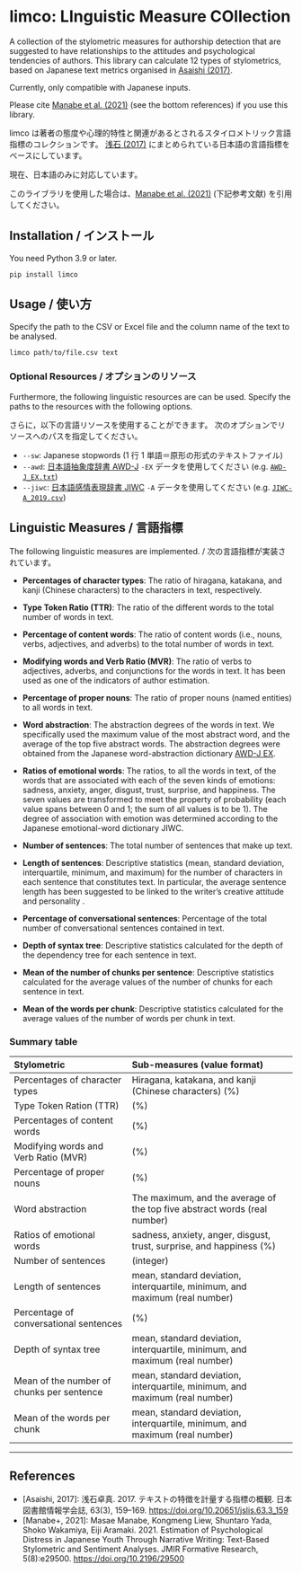 # limco: LInguistic Measure COllection

A collection of the stylometric measures for authorship detection that are suggested to have relationships to the attitudes and psychological tendencies of authors.
This library can calculate 12 types of stylometrics, based on Japanese text metrics organised in [Asaishi (2017)](https://doi.org/10.20651/jslis.63.3_159).

Currently, only compatible with Japanese inputs.

Please cite [Manabe et al. (2021)](https://doi.org/10.2196/29500) (see the bottom references) if you use this library.

limco は著者の態度や心理的特性と関連があるとされるスタイロメトリック言語指標のコレクションです。
[浅石 (2017)](https://doi.org/10.20651/jslis.63.3_159) にまとめられている日本語の言語指標をベースにしています。

現在、日本語のみに対応しています。

このライブラリを使用した場合は、[Manabe et al. (2021)](https://doi.org/10.2196/29500) (下記参考文献) を引用してください。

## Installation / インストール

You need Python 3.9 or later.

```shell
pip install limco
```

## Usage / 使い方

Specify the path to the CSV or Excel file and the column name of the text to be analysed.

```shell
limco path/to/file.csv text
```

### Optional Resources / オプションのリソース

Furthermore, the following linguistic resources are can be used.
Specify the paths to the resources with the following options.

さらに，以下の言語リソースを使用することができます。
次のオプションでリソースへのパスを指定してください。

- `--sw`: Japanese stopwords (1 行 1 単語＝原形の形式のテキストファイル)
- `--awd`: [日本語抽象度辞書 AWD-J](https://sociocom.naist.jp/awd-j/) `-EX` データを使用してください (e.g. [`AWD-J_EX.txt`](http://sociocom.jp/~data/2019-AWD-J/data/AWD-J_EX.txt))
- `--jiwc`: [日本語感情表現辞書 JIWC](https://sociocom.naist.jp/jiwc-dictionary/) `-A` データを使用してください (e.g. [`JIWC-A_2019.csv`](https://github.com/sociocom/JIWC-Dictionary/blob/master/ver_2019/JIWC-A_2019.csv))

## Linguistic Measures / 言語指標

The following linguistic measures are implemented. / 次の言語指標が実装されています。

- **Percentages of character types**:
  The ratio of hiragana, katakana, and kanji (Chinese characters) to
  the characters in text, respectively.

- **Type Token Ratio (TTR)**:
  The ratio of the different words to the total number of words in text.

- **Percentage of content words**:
  The ratio of content words (i.e., nouns, verbs, adjectives, and
  adverbs) to the total number of words in text.

- **Modifying words and Verb Ratio (MVR)**:
  The ratio of verbs to adjectives, adverbs, and conjunctions for the
  words in text. It has been used as one of the indicators of
  author estimation.

- **Percentage of proper nouns**:
  The ratio of proper nouns (named entities) to all words in text.

- **Word abstraction**:
  The abstraction degrees of the words in text. We specifically
  used the maximum value of the most abstract word, and the average of
  the top five abstract words. The abstraction degrees were obtained
  from the Japanese word-abstraction dictionary [AWD-J EX](http://sociocom.jp/~data/2019-AWD-J/).

- **Ratios of emotional words**:
  The ratios, to all the words in text, of the words that are
  associated with each of the seven kinds of emotions: sadness,
  anxiety, anger, disgust, trust, surprise, and happiness. The seven
  values are transformed to meet the property of probability (each
  value spans between 0 and 1; the sum of all values is to be 1). The
  degree of association with emotion was determined according to the
  Japanese emotional-word dictionary JIWC.

- **Number of sentences**:
  The total number of sentences that make up text.

- **Length of sentences**:
  Descriptive statistics (mean, standard deviation, interquartile,
  minimum, and maximum) for the number of characters in each sentence
  that constitutes text. In particular, the average sentence
  length has been suggested to be linked to the writer’s creative
  attitude and personality .

- **Percentage of conversational sentences**:
  Percentage of the total number of conversational sentences contained
  in text.

- **Depth of syntax tree**:
  Descriptive statistics calculated for the depth of the dependency
  tree for each sentence in text.

- **Mean of the number of chunks per sentence**:
  Descriptive statistics calculated for the average values of the
  number of chunks for each sentence in text.

- **Mean of the words per chunk**:
  Descriptive statistics calculated for the average values of the
  number of words per chunk in text.

### Summary table

| Stylometric                               | Sub-measures (value format)                                                 |
| :---------------------------------------- | :-------------------------------------------------------------------------- |
| Percentages of character types            | Hiragana, katakana, and kanji (Chinese characters) (%)                      |
| Type Token Ration (TTR)                   | (%)                                                                         |
| Percentages of content words              | (%)                                                                         |
| Modifying words and Verb Ratio (MVR)      | (%)                                                                         |
| Percentage of proper nouns                | (%)                                                                         |
| Word abstraction                          | The maximum, and the average of the top five abstract words (real number)   |
| Ratios of emotional words                 | sadness, anxiety, anger, disgust, trust, surprise, and happiness (%)        |
| Number of sentences                       | (integer)                                                                   |
| Length of sentences                       | mean, standard deviation, interquartile, minimum, and maximum (real number) |
| Percentage of conversational sentences    | (%)                                                                         |
| Depth of syntax tree                      | mean, standard deviation, interquartile, minimum, and maximum (real number) |
| Mean of the number of chunks per sentence | mean, standard deviation, interquartile, minimum, and maximum (real number) |
| Mean of the words per chunk               | mean, standard deviation, interquartile, minimum, and maximum (real number) |

---

## References

- [Asaishi, 2017]: 浅石卓真. 2017. テキストの特徴を計量する指標の概観. 日本図書館情報学会誌, 63(3), 159–169. https://doi.org/10.20651/jslis.63.3_159
- [Manabe+, 2021]: Masae Manabe, Kongmeng Liew, Shuntaro Yada, Shoko Wakamiya, Eiji Aramaki. 2021. Estimation of Psychological Distress in Japanese Youth Through Narrative Writing: Text-Based Stylometric and Sentiment Analyses. JMIR Formative Research, 5(8):e29500. https://doi.org/10.2196/29500
